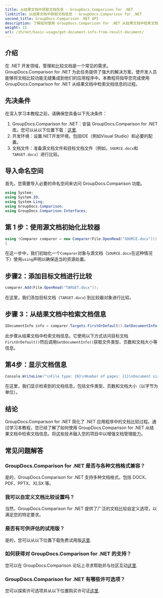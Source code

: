 ```yaml
---
title: 从结果文档中获取文档信息 - GroupDocs.Comparison for .NET
linktitle: 从结果文档中获取文档信息 - GroupDocs.Comparison for .NET
second_title: GroupDocs.Comparison .NET API
description: 了解如何使用 GroupDocs.Comparison for .NET 从结果文档中检索文档信息。为 .NET 开发人员解释了简单的步骤。
weight: 12
url: /zh/net/basic-usage/get-document-info-from-result-document/
---
```

## 介绍
在 .NET 开发领域，管理和比较文档是一个常见的需求。 GroupDocs.Comparison for .NET 为此任务提供了强大的解决方案，使开发人员能够将文档比较功能无缝集成到他们的应用程序中。本教程将指导您完成使用 GroupDocs.Comparison for .NET 从结果文档中检索文档信息的过程。 
## 先决条件
在深入学习本教程之前，请确保您具备以下先决条件：
1. GroupDocs.Comparison for .NET：安装 GroupDocs.Comparison for .NET 库。您可以从以下位置下载：[这里](https://releases.groupdocs.com/comparison/net/).
2. 开发环境：设置.NET开发环境，包括IDE（例如Visual Studio）和必要的配置。
3. 文档文件：准备源文档文件和目标文档文件（例如，`SOURCE.docx`和`TARGET.docx`）进行比较。

## 导入命名空间
首先，您需要导入必要的命名空间来访问 GroupDocs.Comparison 功能。

```csharp
using System;
using System.IO;
using System.Linq;
using GroupDocs.Comparison;
using GroupDocs.Comparison.Interfaces;
```

## 第 1 步：使用源文档初始化比较器
```csharp
using (Comparer comparer = new Comparer(File.OpenRead("SOURCE.docx")))
{
```
在这一步中，我们初始化一个`Comparer`对象与源文档（`SOURCE.docx`在这种情况下）使用`using`声明以确保适当的资源处置。
## 步骤2：添加目标文档进行比较
```csharp
comparer.Add(File.OpenRead("TARGET.docx"));
```
在这里，我们添加目标文档（`TARGET.docx`) 到比较器对象进行比较。
## 步骤 3：从结果文档中检索文档信息
```csharp
IDocumentInfo info = comparer.Targets.FirstOrDefault().GetDocumentInfo();
```
此步骤从结果文档中检索文档信息。它使用以下方式访问目标文档`FirstOrDefault()`然后调用`GetDocumentInfo()`获取文件类型、页数和文档大小等信息。
## 第4步：显示文档信息
```csharp
Console.WriteLine("\nFile type: {0}\nNumber of pages: {1}\nDocument size: {2} bytes", info.FileType, info.PageCount, info.Size);
```
在这里，我们显示检索到的文档信息，包括文件类型、页数和文档大小（以字节为单位）。

## 结论
GroupDocs.Comparison for .NET 简化了 .NET 应用程序中的文档比较过程。通过学习本教程，您已经了解了如何使用 GroupDocs.Comparison for .NET 从结果文档中检索文档信息。将这些技术融入您的项目中以增强文档管理能力。
## 常见问题解答
### GroupDocs.Comparison for .NET 是否与各种文档格式兼容？
是的，GroupDocs.Comparison for .NET 支持多种文档格式，包括 DOCX、PDF、PPTX、XLSX 等。
### 我可以自定义文档比较设置吗？
当然，GroupDocs.Comparison for .NET 提供了广泛的文档比较自定义选项，以满足您的特定要求。
### 是否有可供评估的试用版？
是的，您可以从以下位置下载免费试用版[这里](https://releases.groupdocs.com/).
### 如何获得对 GroupDocs.Comparison for .NET 的支持？
您可以在 GroupDocs.Comparison 论坛上寻求帮助并与社区互动[这里](https://forum.groupdocs.com/c/comparison/12).
### GroupDocs.Comparison for .NET 有哪些许可选项？
您可以探索许可选项并从以下位置购买许可证[这里](https://purchase.groupdocs.com/buy).
